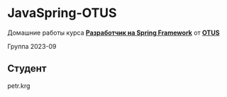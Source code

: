 # JavaSpring-OTUS
Домашние работы курса **[Разработчик на Spring Framework](https://otus.ru/lessons/java-professional/)** от **[OTUS](https://otus.ru/)**

Группа 2023-09

## Студент
petr.krg

